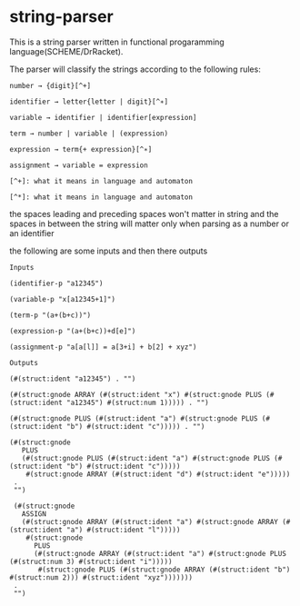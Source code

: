 # string-parser
This is a string parser written in functional progaramming language(SCHEME/DrRacket).

The parser will classify the strings according to the following rules:


~~~
number → {digit}[^+]

identifier → letter{letter | digit}[^∗]

variable → identifier | identifier[expression]

term → number | variable | (expression)

expression → term{+ expression}[^∗]

assignment → variable = expression

[^+]: what it means in language and automaton

[^*]: what it means in language and automaton

~~~

the spaces leading and preceding spaces won't matter in string
and the spaces in between the string will matter only when parsing as a number or an identifier

the following are some inputs and then there outputs

~~~
Inputs

(identifier-p "a12345")

(variable-p "x[a12345+1]")

(term-p "(a+(b+c))")

(expression-p "(a+(b+c))+d[e]")

(assignment-p "a[a[l]] = a[3+i] + b[2] + xyz")
~~~

~~~
Outputs

(#(struct:ident "a12345") . "")

(#(struct:gnode ARRAY (#(struct:ident "x") #(struct:gnode PLUS (#(struct:ident "a12345") #(struct:num 1))))) . "")

(#(struct:gnode PLUS (#(struct:ident "a") #(struct:gnode PLUS (#(struct:ident "b") #(struct:ident "c"))))) . "")

(#(struct:gnode
   PLUS
   (#(struct:gnode PLUS (#(struct:ident "a") #(struct:gnode PLUS (#(struct:ident "b") #(struct:ident "c")))))
    #(struct:gnode ARRAY (#(struct:ident "d") #(struct:ident "e")))))
 .
 "")
 
 (#(struct:gnode
   ASSIGN
   (#(struct:gnode ARRAY (#(struct:ident "a") #(struct:gnode ARRAY (#(struct:ident "a") #(struct:ident "l")))))
    #(struct:gnode
      PLUS
      (#(struct:gnode ARRAY (#(struct:ident "a") #(struct:gnode PLUS (#(struct:num 3) #(struct:ident "i")))))
       #(struct:gnode PLUS (#(struct:gnode ARRAY (#(struct:ident "b") #(struct:num 2))) #(struct:ident "xyz")))))))
 .
 "")
 ~~~
 
 








